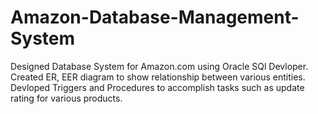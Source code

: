 # Amazon-Database-Management-System

Designed Database System for Amazon.com using Oracle SQl Devloper. Created ER, EER diagram to show relationship between various entities. 
Devloped Triggers and Procedures to accomplish tasks such as update rating for various products.
